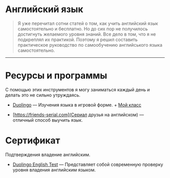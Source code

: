 # Английский язык

> Я уже перечитал сотни статей о том, как учить английский язык самостоятельно и бесплатно. Но до сих пор не получилось достигнуть желаемого уровня знаний. Все дело в том, что я не подкреплял их практикой. Поэтому я решил составить практическое руководство по самообучению английського языка самостоятельно.

---

# Ресурсы и программы

С помощью этих инструментов я могу заниматься каждый день и делать это не сильно утруждаясь.

- [Duolingo](https://www.duolingo.com) — Изучения языка в игровой форме. + [Мой класс](https://duolingo.com/classroom/tjfugf)

- [https://friends-serial.com](Сериал друзья на английском) — отличный способ выучить язык.

# Сертификат

Подтверждения владение английским.

- [Duolingo English Test](https://englishtest.duolingo.com) — Представляет собой современную проверку уровня владения английским языком.
